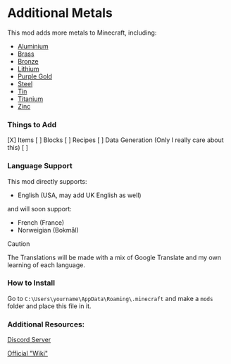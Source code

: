 # Additional Metals

This mod adds more metals to Minecraft, including:
- [Aluminium](src/main/resources/assets/additionalmetals/textures/item/aluminium_ingot.png)
- [Brass](src/main/resources/assets/additionalmetals/textures/item/brass_ingot.png)
- [Bronze](src/main/resources/assets/additionalmetals/textures/item/bronze_ingot.png)
- [Lithium](src/main/resources/assets/additionalmetals/textures/item/lithium_ingot.png)
- [Purple Gold](src/main/resources/assets/additionalmetals/textures/item/purple_gold_ingot.png)
- [Steel](src/main/resources/assets/additionalmetals/textures/item/steel_ingot.png) 
- [Tin](src/main/resources/assets/additionalmetals/textures/item/tin_ingot.png)
- [Titanium](src/main/resources/assets/additionalmetals/textures/item/titanium_ingot.png)
- [Zinc](src/main/resources/assets/additionalmetals/textures/item/zinc_ingot.png)

### Things to Add
[X] Items
[ ] Blocks
[ ] Recipes
[ ] Data Generation (Only I really care about this)
[ ] 

### Language Support
This mod directly supports: 
- English (USA, may add UK English as well)

and will soon support:
- French (France) 
- Norweigian (Bokmål)

> [!CAUTION]
> The Translations will be made with a mix of Google Translate and my own learning of each language.

### How to Install
Go to `C:\Users\yourname\AppData\Roaming\.minecraft` and make a `mods` folder and place this file in it.

### Additional Resources: 
[Discord Server](https://discord.gg/CdEaxbKyVN)

[Official "Wiki"](https://slyzowo.net/fabric-mods#MoreMetals)
